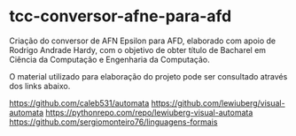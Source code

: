 # tcc-conversor-afne-para-afd
Criação do conversor de AFN Epsilon para AFD, elaborado com apoio de Rodrigo Andrade Hardy, com o objetivo de obter título de Bacharel em Ciência da Computação e Engenharia da Computação.

O material utilizado para elaboração do projeto pode ser consultado através dos links abaixo.

https://github.com/caleb531/automata
https://github.com/lewiuberg/visual-automata
https://pythonrepo.com/repo/lewiuberg-visual-automata
https://github.com/sergiomonteiro76/linguagens-formais

